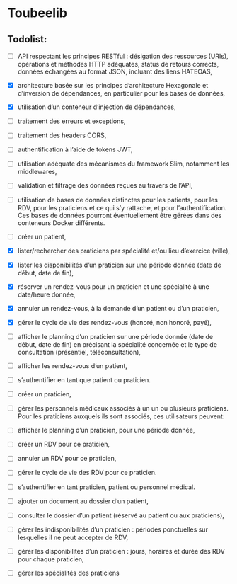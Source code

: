 # Toubeelib

## Todolist:
- [ ] API respectant les principes RESTful : désigation des ressources (URIs), opérations et méthodes
HTTP adéquates, status de retours corrects, données échangées au format JSON, incluant des
liens HATEOAS,
- [x] architecture basée sur les principes d’architecture Hexagonale et d’inversion de dépendances,
en particulier pour les bases de données,
- [x] utilisation d’un conteneur d’injection de dépendances,
- [ ] traitement des erreurs et exceptions,
- [ ] traitement des headers CORS,
- [ ] authentification à l’aide de tokens JWT,
- [ ] utilisation adéquate des mécanismes du framework Slim, notamment les middlewares,
- [ ] validation et filtrage des données reçues au travers de l’API,
- [ ] utilisation de bases de données distinctes pour les patients, pour les RDV, pour les praticiens et
ce qui s’y rattache, et pour l’authentification. Ces bases de données pourront éventuellement
être gérées dans des conteneurs Docker différents.

- [ ] créer un patient,
- [x] lister/rechercher des praticiens par spécialité et/ou lieu d’exercice (ville),
- [x] lister les disponibilités d’un praticien sur une période donnée (date de début, date de fin),
- [x] réserver un rendez-vous pour un praticien et une spécialité à une date/heure donnée,
- [x] annuler un rendez-vous, à la demande d’un patient ou d’un praticien,
- [x] gérer le cycle de vie des rendez-vous (honoré, non honoré, payé),
- [ ] afficher le planning d’un praticien sur une période donnée (date de début, date de fin) en
précisant la spécialité concernée et le type de consultation (présentiel, téléconsultation),
- [ ] afficher les rendez-vous d’un patient,
- [ ] s’authentifier en tant que patient ou praticien.

- [ ] créer un praticien,
- [ ] gérer les personnels médicaux associés à un un ou plusieurs praticiens. Pour les praticiens
auxquels ils sont associés, ces utilisateurs peuvent:
- [ ] afficher le planning d’un praticien, pour une période donnée,
- [ ] créer un RDV pour ce praticien,
- [ ] annuler un RDV pour ce praticien,
- [ ] gérer le cycle de vie des RDV pour ce praticien.
- [ ] s’authentifier en tant praticien, patient ou personnel médical.

- [ ] ajouter un document au dossier d’un patient,
- [ ] consulter le dossier d’un patient (réservé au patient ou aux praticiens),
- [ ] gérer les indisponibilités d’un praticien : périodes ponctuelles sur lesquelles il ne peut accepter
de RDV,
- [ ] gérer les disponibilités d’un praticien : jours, horaires et durée des RDV pour chaque praticien,
- [ ] gérer les spécialités des praticiens
